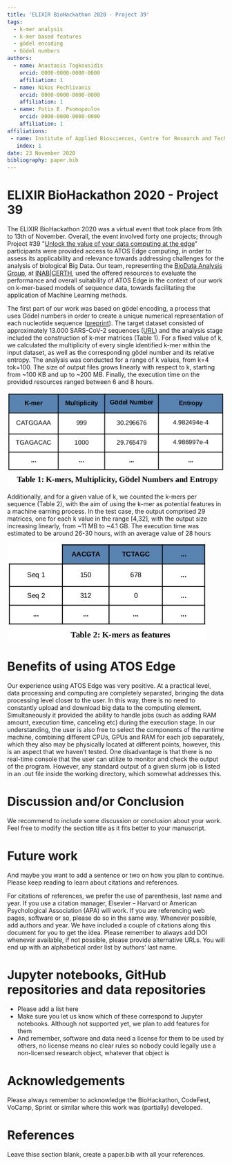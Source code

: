 ```yaml
---
title: 'ELIXIR BioHackathon 2020 - Project 39'
tags:
  - k-mer analysis
  - k-mer based features
  - gödel encoding
  - Gödel numbers
authors:
  - name: Anastasis Togkousidis
    orcid: 0000-0000-0000-0000
    affiliation: 1
  - name: Nikos Pechlivanis
    orcid: 0000-0000-0000-0000
    affiliation: 1
  - name: Fotis E. Psomopoulos
    orcid: 0000-0000-0000-0000
    affiliation: 1
affiliations:
 - name: Institute of Applied Biosciences, Centre for Research and Technology Hellas, 6th km Charilaou-Thermis rd, Thessaloniki, Greece
   index: 1
date: 23 November 2020
bibliography: paper.bib
---
```


# ELIXIR BioHackathon 2020 - Project 39

The ELIXIR BioHackathon 2020 was a virtual event that took place from 9th to 13th of November. Overall, the event involved forty one projects; through Project #39 "[Unlock the value of your data computing at the edge](https://www.biohackathon-europe.org/projects.html)" participants were provided access to ATOS Edge computing, in order to assess its applicability and relevance towards addressing challenges for the analysis of biological Big Data. Our team, representing the [BioData Analysis Group](https://biodataanalysisgroup.github.io/), at [INAB](https://inab.certh.gr/)|[CERTH](https://www.certh.gr/), used the offered resources to evaluate the performance and overall suitability of ATOS Edge in the context of our work on k-mer-based models of sequence data, towards facilitating the application of Machine Learning methods.

The first part of our work was based on gödel encoding, a process that uses Gödel numbers in order to create a unique numerical representation of each nucleotide sequence ([preprint](https://arxiv.org/abs/1909.13574)). The target dataset consisted of approximately 13.000 SARS-CoV-2 sequences ([URL](https://www.ncbi.nlm.nih.gov/sars-cov-2/)) and the analysis stage included the construction of k-mer matrices (Table 1). For a fixed value of k, we calculated the multiplicity of every single identified k-mer within the input dataset, as well as the corresponding gödel number and its relative entropy. The analysis was conducted for a range of k values, from k=4 tok=100. The size of output files grows linearly with respect to k, starting from ~100 KB and up to ~200 MB. Finally, the execution time on the provided resources ranged between 6 and 8 hours.

![An example table consisted of four columns: k-mer, multiplicity, gödel number and entropy. \label{fig} ](table_1.png)

Additionally, and for a given value of k, we counted the k-mers per sequence (Table 2), with the aim of using the k-mer as potential features in a machine earning process. In the test case, the output comprised 29 matrices, one for each  k value in the range [4,32], with the output size increasing linearly, from ~11 MB to ~4.1 GB. The execution time was estimated to be around 26-30 hours, with an average value of 28 hours

![An example data matrix that uses k-mers as features. \label{fig} ](table_2.png)


# Benefits of using ATOS Edge

Our experience using ATOS Edge was very positive. At a practical level, data processing and computing are completely separated, bringing the data processing level closer to the user. In this way, there is no need to constantly upload and download big data to the computing element. Simultaneously it provided the ability to handle jobs (such as adding RAM amount, execution time, canceling etc) during the execution stage. In our understanding, the user is also free to select the components of the runtime machine, combining different CPUs, GPUs and RAM for each job separately, which they also may be physically located at different points, however, this is an aspect that we haven’t tested. One disadvantage is that there is no real-time console that the user can utilize to monitor and check the output of the program. However, any standard output of a given slurm job is listed in an .out file inside the working directory, which somewhat addresses this.


# Discussion and/or Conclusion

We recommend to include some discussion or conclusion about your work. Feel free to modify the section title as it fits better to your manuscript.

# Future work

And maybe you want to add a sentence or two on how you plan to continue. Please keep reading to learn about citations and references.

For citations of references, we prefer the use of parenthesis, last name and year. If you use a citation manager, Elsevier – Harvard or American Psychological Association (APA) will work. If you are referencing web pages, software or so, please do so in the same way. Whenever possible, add authors and year. We have included a couple of citations along this document for you to get the idea. Please remember to always add DOI whenever available, if not possible, please provide alternative URLs. You will end up with an alphabetical order list by authors’ last name.

# Jupyter notebooks, GitHub repositories and data repositories

* Please add a list here
* Make sure you let us know which of these correspond to Jupyter notebooks. Although not supported yet, we plan to add features for them
* And remember, software and data need a license for them to be used by others, no license means no clear rules so nobody could legally use a non-licensed research object, whatever that object is

# Acknowledgements
Please always remember to acknowledge the BioHackathon, CodeFest, VoCamp, Sprint or similar where this work was (partially) developed.

# References

Leave thise section blank, create a paper.bib with all your references.
